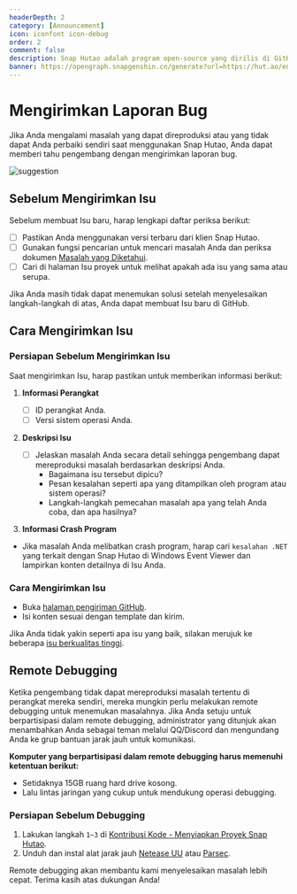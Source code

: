 ```yaml
---
headerDepth: 2
category: [Announcement]
icon: iconfont icon-debug
order: 2
comment: false
description: Snap Hutao adalah program open-source yang dirilis di GitHub. Kami juga menggunakan fitur GitHub Issues untuk mengumpulkan umpan balik dan mengatasi masalah apa pun. Anda dapat mengirimkan laporan masalah melalui GitHub Issues.
banner: https://opengraph.snapgenshin.cn/generate?url=https://hut.ao/en/statements/bug-report.html
---
```


# Mengirimkan Laporan Bug

Jika Anda mengalami masalah yang dapat direproduksi atau yang tidak dapat Anda perbaiki sendiri saat menggunakan Snap Hutao, Anda dapat memberi tahu pengembang dengan mengirimkan laporan bug.

![suggestion](https://img.alicdn.com/imgextra/i3/1797064093/O1CN01jXBMbe1g6du15k9kx_!!1797064093.jpg_.webp)

## Sebelum Mengirimkan Isu

Sebelum membuat Isu baru, harap lengkapi daftar periksa berikut:

- [ ] Pastikan Anda menggunakan versi terbaru dari klien Snap Hutao.
- [ ] Gunakan fungsi pencarian untuk mencari masalah Anda dan periksa dokumen [Masalah yang Diketahui](../advanced/known-issue.md).
- [ ] Cari di halaman Isu proyek untuk melihat apakah ada isu yang sama atau serupa.

Jika Anda masih tidak dapat menemukan solusi setelah menyelesaikan langkah-langkah di atas, Anda dapat membuat Isu baru di GitHub.

## Cara Mengirimkan Isu

### Persiapan Sebelum Mengirimkan Isu

Saat mengirimkan Isu, harap pastikan untuk memberikan informasi berikut:

1. **Informasi Perangkat**

   - [ ] ID perangkat Anda.
   - [ ] Versi sistem operasi Anda.

2. **Deskripsi Isu**

   - [ ] Jelaskan masalah Anda secara detail sehingga pengembang dapat mereproduksi masalah berdasarkan deskripsi Anda.
     - Bagaimana isu tersebut dipicu?
     - Pesan kesalahan seperti apa yang ditampilkan oleh program atau sistem operasi?
     - Langkah-langkah pemecahan masalah apa yang telah Anda coba, dan apa hasilnya?

3. **Informasi Crash Program**

- Jika masalah Anda melibatkan crash program, harap cari `kesalahan .NET` yang terkait dengan Snap Hutao di Windows Event Viewer dan lampirkan konten detailnya di Isu Anda.

### Cara Mengirimkan Isu

- Buka [halaman pengiriman GitHub](https://github.com/DGP-Studio/Snap.Hutao/issues/new/choose).
- Isi konten sesuai dengan template dan kirim.

Jika Anda tidak yakin seperti apa isu yang baik, silakan merujuk ke beberapa [isu berkualitas tinggi](https://github.com/DGP-Studio/Snap.Hutao/issues?q=is%3Aissue%20label%3A%E4%BC%98%E8%B4%A8%E9%97%AE%E9%A2%98).

## Remote Debugging

Ketika pengembang tidak dapat mereproduksi masalah tertentu di perangkat mereka sendiri, mereka mungkin perlu melakukan remote debugging untuk menemukan masalahnya. Jika Anda setuju untuk berpartisipasi dalam remote debugging, administrator yang ditunjuk akan menambahkan Anda sebagai teman melalui QQ/Discord dan mengundang Anda ke grup bantuan jarak jauh untuk komunikasi.

**Komputer yang berpartisipasi dalam remote debugging harus memenuhi ketentuan berikut:**

- Setidaknya 15GB ruang hard drive kosong.
- Lalu lintas jaringan yang cukup untuk mendukung operasi debugging.

### Persiapan Sebelum Debugging

1.  Lakukan langkah `1~3` di [Kontribusi Kode - Menyiapkan Proyek Snap Hutao](../development/contribute.md).
2.  Unduh dan instal alat jarak jauh [Netease UU](https://uuyc.163.com/) atau [Parsec](https://parsec.app/).

Remote debugging akan membantu kami menyelesaikan masalah lebih cepat. Terima kasih atas dukungan Anda!
